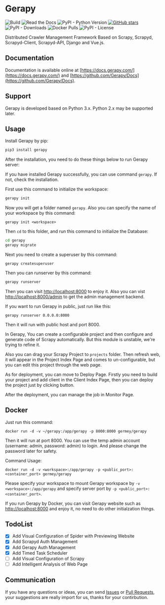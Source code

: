 # Gerapy

![Build](https://github.com/Gerapy/Gerapy/workflows/build/badge.svg)
![Read the Docs](https://img.shields.io/readthedocs/gerapy)
![PyPI - Python Version](https://img.shields.io/pypi/pyversions/gerapy)
[![GitHub stars](https://img.shields.io/github/stars/Gerapy/Gerapy)](https://github.com/Gerapy/Gerapy/stargazers)
![PyPI - Downloads](https://img.shields.io/pypi/dm/gerapy)
![Docker Pulls](https://img.shields.io/docker/pulls/germey/gerapy)
![PyPI - License](https://img.shields.io/pypi/l/gerapy)


Distributed Crawler Management Framework Based on Scrapy, Scrapyd, Scrapyd-Client, Scrapyd-API, Django and Vue.js.

## Documentation

Documentation is available online at [https://docs.gerapy.com/](https://docs.gerapy.com/) and [https://github.com/Gerapy/Docs](https://github.com/Gerapy/Docs).

## Support

Gerapy is developed based on Python 3.x. Python 2.x may be supported later.

## Usage

Install Gerapy by pip:

```bash
pip3 install gerapy
```

After the installation, you need to do these things below to run Gerapy server:

If you have installed Gerapy successfully, you can use command `gerapy`. If not, check the installation.

First use this command to initialize the workspace:

```bash
gerapy init
```

Now you will get a folder named `gerapy`. Also you can specify the name of your workspace by this command:

```
gerapy init <workspace>
```

Then `cd` to this folder, and run this command to initialize the Database:

```bash
cd gerapy
gerapy migrate
```

Next you need to create a superuser by this command:

```
gerapy createsuperuser
```

Then you can runserver by this command:

```bash
gerapy runserver
```

Then you can visit [http://localhost:8000](http://localhost:8000) to enjoy it. Also you can vist [http://localhost:8000/admin](http://localhost:8000/admin) to get the admin management backend.

If you want to run Gerapy in public, just run like this:

```
gerapy runserver 0.0.0.0:8000
```

Then it will run with public host and port 8000.

In Gerapy, You can create a configurable project and then configure and generate code of Scrapy automatically. But this module is unstable, we're trying to refine it.

Also you can drag your Scrapy Project to `projects` folder. Then refresh web, it will appear in the Project Index Page and comes to un-configurable, but you can edit this project through the web page.

As for deployment, you can move to Deploy Page. Firstly you need to build your project and add client in the Client Index Page, then you can deploy the project just by clicking button.

After the deployment, you can manage the job in Monitor Page.

## Docker

Just run this command:

```
docker run -d -v ~/gerapy:/app/gerapy -p 8000:8000 germey/gerapy
```

Then it will run at port 8000. You can use the temp admin account (username: admin, password: admin) to login. And please change the password later for safety.

Command Usage:

```
docker run -d -v <workspace>:/app/gerapy -p <public_port>:<container_port> germey/gerapy
```

Please specify your workspace to mount Gerapy workspace by `-v <workspace>:/app/gerapy` and specify server port by `-p <public_port>:<container_port>`.

If you run Gerapy by Docker, you can visit Gerapy website such as [http://localhost:8000](http://localhost:8000) and enjoy it, no need to do other initialzation things.

## TodoList

- [x] Add Visual Configuration of Spider with Previewing Website
- [x] Add Scrapyd Auth Management
- [x] Add Gerapy Auth Management
- [x] Add Timed Task Scheduler
- [ ] Add Visual Configuration of Scrapy
- [ ] Add Intelligent Analysis of Web Page

## Communication

If you have any questions or ideas, you can send [Issues](https://github.com/Gerapy/Gerapy/issues) or [Pull Requests](https://github.com/Gerapy/Gerapy/pulls), your suggestions are really import for us, thanks for your contirbution.
